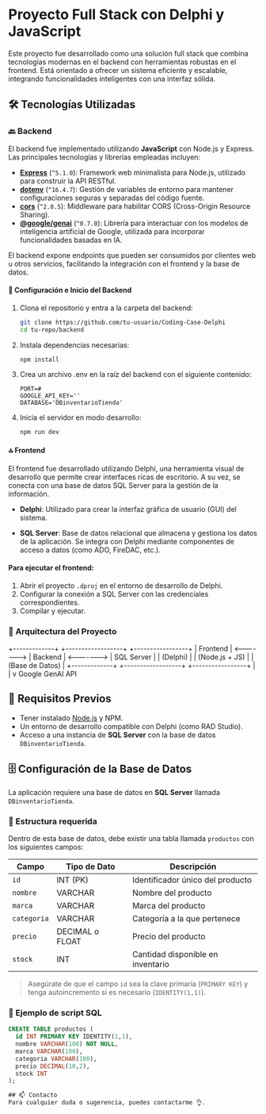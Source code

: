 # Proyecto Full Stack con Delphi y JavaScript

Este proyecto fue desarrollado como una solución full stack que combina tecnologías modernas en el backend con herramientas robustas en el frontend. Está orientado a ofrecer un sistema eficiente y escalable, integrando funcionalidades inteligentes con una interfaz sólida.
## 🛠️ Tecnologías Utilizadas

### 🔙 Backend

El backend fue implementado utilizando **JavaScript** con Node.js y Express. Las principales tecnologías y librerías empleadas incluyen:

- **[Express](https://expressjs.com/)** (`^5.1.0`): Framework web minimalista para Node.js, utilizado para construir la API RESTful.
- **[dotenv](https://www.npmjs.com/package/dotenv)** (`^16.4.7`): Gestión de variables de entorno para mantener configuraciones seguras y separadas del código fuente.
- **[cors](https://www.npmjs.com/package/cors)** (`^2.8.5`): Middleware para habilitar CORS (Cross-Origin Resource Sharing).
- **[@google/genai](https://www.npmjs.com/package/@google/genai)** (`^0.7.0`): Librería para interactuar con los modelos de inteligencia artificial de Google, utilizada para incorporar funcionalidades basadas en IA.

El backend expone endpoints que pueden ser consumidos por clientes web u otros servicios, facilitando la integración con el frontend y la base de datos.

#### 🔧 Configuración e Inicio del Backend
1. Clona el repositorio y entra a la carpeta del backend:
   ```bash
   git clone https://github.com/tu-usuario/Coding-Case-Delphi
   cd tu-repo/backend

2. Instala dependencias necesarias: 
    ```bash
    npm install

3. Crea un archivo .env en la raíz del backend con el siguiente contenido:
    ```env
    PORT=#
    GOOGLE_API_KEY=''
    DATABASE='DBinventarioTienda'

4. Inicia el servidor en modo desarrollo:
    ```bash
    npm run dev


#### 🔝 Frontend
El frontend fue desarrollado utilizando Delphi, una herramienta visual de desarrollo que permite crear interfaces ricas de escritorio. A su vez, se conecta con una base de datos SQL Server para la gestión de la información.

- **Delphi**: Utilizado para crear la interfaz gráfica de usuario (GUI) del sistema.

- **SQL Server**: Base de datos relacional que almacena y gestiona los datos de la aplicación. Se integra con Delphi mediante componentes de acceso a datos (como ADO, FireDAC, etc.).

#### Para ejecutar el frontend:
1. Abrir el proyecto `.dproj` en el entorno de desarrollo de Delphi.  
2. Configurar la conexión a SQL Server con las credenciales correspondientes.  
3. Compilar y ejecutar.

### 🔗 Arquitectura del Proyecto

+-------------+           +------------------+           +-----------------+
|   Frontend  | <-------> |     Backend      | <-------> |    SQL Server   |
|   (Delphi)  |           | (Node.js + JS)   |           | (Base de Datos) |
+-------------+           +------------------+           +-----------------+
                             |
                             |
                             v
                      Google GenAI API

## 📌 Requisitos Previos

- Tener instalado [Node.js](https://nodejs.org/) y NPM.
- Un entorno de desarrollo compatible con Delphi (como RAD Studio).
- Acceso a una instancia de **SQL Server** con la base de datos `DBinventarioTienda`.

## 🗄️ Configuración de la Base de Datos

La aplicación requiere una base de datos en **SQL Server** llamada `DBinventarioTienda`.

### 🧱 Estructura requerida

Dentro de esta base de datos, debe existir una tabla llamada `productos` con los siguientes campos:

| Campo     | Tipo de Dato   | Descripción                           |
|-----------|----------------|----------------------------------------|
| `id`      | INT (PK)       | Identificador único del producto       |
| `nombre`  | VARCHAR         | Nombre del producto                    |
| `marca`   | VARCHAR         | Marca del producto                     |
| `categoria` | VARCHAR       | Categoría a la que pertenece           |
| `precio`  | DECIMAL o FLOAT | Precio del producto                    |
| `stock`   | INT             | Cantidad disponible en inventario      |

> Asegúrate de que el campo `id` sea la clave primaria (`PRIMARY KEY`) y tenga autoincremento si es necesario (`IDENTITY(1,1)`).

### 🧪 Ejemplo de script SQL

```sql
CREATE TABLE productos (
  id INT PRIMARY KEY IDENTITY(1,1),
  nombre VARCHAR(100) NOT NULL,
  marca VARCHAR(100),
  categoria VARCHAR(100),
  precio DECIMAL(10,2),
  stock INT
);

## 📫 Contacto
Para cualquier duda o sugerencia, puedes contactarme 👌.



